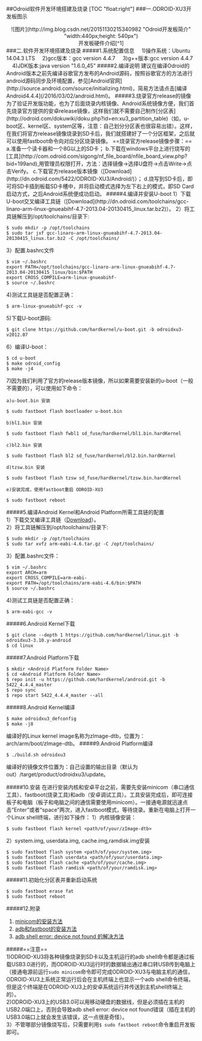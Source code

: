 ##Odroid软件开发环境搭建及烧录
[TOC "float:right"]
###一.ODROID-XU3开发板图示
<div align="center">![图片](http://img.blog.csdn.net/20151130215340982 "Odroid开发板简介" "width:440px;height: 540px")</div>  
<div align="center">开发板硬件介绍[^1]</div>
###二.软件开发环境搭建及烧录
#####1.系统配置信息
&nbsp;&nbsp;&nbsp;&nbsp;1)操作系统：Ubuntu 14.04.3 LTS  
&nbsp;&nbsp;&nbsp;&nbsp;2)gcc版本：gcc version 4.4.7  
&nbsp;&nbsp;&nbsp;&nbsp;3)g++版本:gcc version 4.4.7  
&nbsp;&nbsp;&nbsp;&nbsp;4)JDK版本:java version "1.6.0_45"  
#####2.编译说明
建议在编译Odroid的Android版本之前先编译谷歌官方发布的Android源码，按照谷歌官方的方法进行android源码同步及环境配置，参见[Android官网](http://source.android.com/source/initializing.html)，简易方法请点击[编译Android4.4.4](/2016/03/02/android.html)。
#####3.烧录官方release的镜像
为了验证开发版功能，也为了后面烧录内核镜像、Android系统镜像方便，我们首先烧录官方提供的安卓release镜像，这样我们就不需要自己制作[分区表](http://odroid.com/dokuwiki/doku.php?id=en:xu3_partition_table)（如，u-boot区、kernel区、system区等，注意：自己划分分区表也很容易出错）。这样，在我们将官方release镜像烧录到SD卡后，我们就搭建好了一个分区框架，之后就可以使用fastboot命令向对应分区烧录镜像。  
==烧录官方release镜像步骤：==  
a.准备一个读卡器和一个8G以上的SD卡；  
b.下载在windows平台上进行烧写的[工具](http://com.odroid.com/sigong/nf_file_board/nfile_board_view.php?bid=199and),用管理员权限打开，方法：选择镜像->选择U盘符->点击Write->点击Verify。  
c.下载官方release版本镜像（[Download](http://dn.odroid.com/5422/ODROID-XU3/Android/)）；  
d.烧写到SD卡后，即可将SD卡插到板载SD卡槽中，并将启动模式选择为左下右上的模式，即SD Card启动方式，之后Android系统便成功启动。  
#####4.编译并安装U-boot
1）下载U-boot交叉编译工具链（[Download](http://dn.odroid.com/toolchains/gcc-linaro-arm-linux-gnueabihf-4.7-2013.04-20130415_linux.tar.bz2)）。  
2）将工具链解压到/opt/toolchains/目录下:

```
$ sudo mkdir -p /opt/toolchains
$ sudo tar jxf gcc-linaro-arm-linux-gnueabihf-4.7-2013.04-20130415_linux.tar.bz2 -C /opt/toolchains/
```
3）配置.bashrc文件
```
$ vim ~/.bashrc
export PATH=/opt/toolchains/gcc-linaro-arm-linux-gnueabihf-4.7-2013.04-20130415_linux/bin:$PATH
export CROSS_COMPILE=arm-linux-gnueabihf-
$ source ~/.bashrc
```

4)测试工具链是否配置正确：
```
$ arm-linux-gnueabihf-gcc -v
```

5)下载U-boot源码:
```
$ git clone https://github.com/hardkernel/u-boot.git -b odroidxu3-v2012.07
```

6）编译U-boot：
```
$ cd u-boot
$ make odroid_config
$ make -j4
```
7)因为我们利用了官方的release版本镜像，所以如果需要安装新的u-boot（一般不需要的），可以使用如下命令：
```
a)u-boot.bin 安装

$ sudo fastboot flash bootloader u-boot.bin

b)bl1.bin 安装

$ sudo fastboot flash fwbl1 sd_fuse/hardkernel/bl1.bin.hardKernel

c)bl2.bin 安装

$ sudo fastboot flash bl2 sd_fuse/hardkernel/bl2.bin.hardKernel

d)tzsw.bin 安装

$ sudo fastboot flash tzsw sd_fuse/hardkernel/tzsw.bin.hardKernel

e)安装完成，使用fastboot重启 ODROID-XU3

$ sudo fastboot reboot
```
#####5.编译Android Kernel和Android Platform所需工具链的配置  
1）下载交叉编译工具链（[Download](http://dn.odroid.com/ODROID-XU/compiler/arm-eabi-4.6.tar.gz)）。  
2）将工具链解压到/opt/toolchains/目录下:  
```
$ sudo mkdir -p /opt/toolchains
$ sudo tar xvfz arm-eabi-4.6.tar.gz -C /opt/toolchains/
```
3）配置.bashrc文件：  
```
$ vim ~/.bashrc
export ARCH=arm
export CROSS_COMPILE=arm-eabi-
export PATH=/opt/toolchains/arm-eabi-4.6/bin:$PATH
$ source ~/.bashrc
```
4)测试工具链是否配置正确：
```
$ arm-eabi-gcc -v
```
#####6.Android Kernel下载
```
$ git clone --depth 1 https://github.com/hardkernel/linux.git -b odroidxu3-3.10.y-android
$ cd linux
```
#####7.Android Platform下载
```
$ mkdir <Android Platform Folder Name>
$ cd <Android Platform Folder Name>
$ repo init -u https://github.com/hardkernel/android.git -b 5422_4.4.4_master
$ repo sync
$ repo start 5422_4.4.4_master --all
```

#####8.Android Kernel编译
```
$ make odroidxu3_defconfig
$ make -j8
```

编译好的Linux kernel image名称为zImage-dtb，位置为：arch/arm/boot/zImage-dtb。
#####9.Android Platform编译
```
$ ./build.sh odroidxu3
```
编译好的镜像文件位置为：自己设置的输出目录（默认为out）/target/product/odroidxu3/update。

#####10.安装
在进行安装内核和安卓平台之前，需要先安装minicom（串口通信工具）、fastboot(烧录工具)和adb（安卓调试工具）。工具安装完成后，即可连接板子和电脑（板子和电脑之间的通信需要使用minicom）。一接通电源就迅速点击“Enter”或者“space”两次，进入fastboot模式，等待烧录。重新在电脑上打开一个Linux shell终端，进行如下操作：
1）内核镜像安装：
```
$ sudo fastboot flash kernel <path/of/your/zImage-dtb>
```
2）system.img, userdata.img, cache.img,ramdisk.img安装
```
$ sudo fastboot flash system <path/of/your/system.img>
$ sudo fastboot flash userdata <path/of/your/userdata.img>
$ sudo fastboot flash cache <path/of/your/cache.img>
$ sudo fastboot flash ramdisk <path/of/your/ramdisk.img>
```

#####11.初始化分区表并重新启动系统
```
$ sudo fastboot erase fat
$ sudo fastboot reboot
```
#####12.附录
1. [minicom的安装方法](http://www.oschina.net/question/565065_115186?sort=time)
2. [adb和fastboot的安装方法](http://www.metsky.com/archives/740.html)
3. [adb shell error: device not found 的解决方法](http://blog.csdn.net/aganlengzi/article/details/47185571 )

#####==注意==  
1)ODROID-XU3将各种镜像烧录到SD卡以及主机运行的adb shell命令都是通过板载USB3.0进行的，而ODROID-XU3运行时的数据输出通过串口转USB传到电脑上（接通电源前运行`sudo minicom`命令即可完成ODROID-XU3与电脑主机的通信，ODROID-XU3上系统正常运行后会在主机终端上也显示一个adb shell命令终端，但是这个终端是在ODROID-XU3上的安卓系统运行并传送到主机shell终端上的）。  
2)ODROID-XU3上的USB3.0可以用移动硬盘的数据线，但是必须插在主机的USB2.0端口上，否则会导致adb shell error: device not found错误（插在主机的USB3.0端口上就会发生该错误，这一点很是奇怪）。  
3）不管哪部分镜像烧写后，只需要利用`$ sudo fastboot reboot`命令重启开发板即可。  

[^1]:图片引自http://blog.csdn.net/aganlengzi/article/details/50119419

